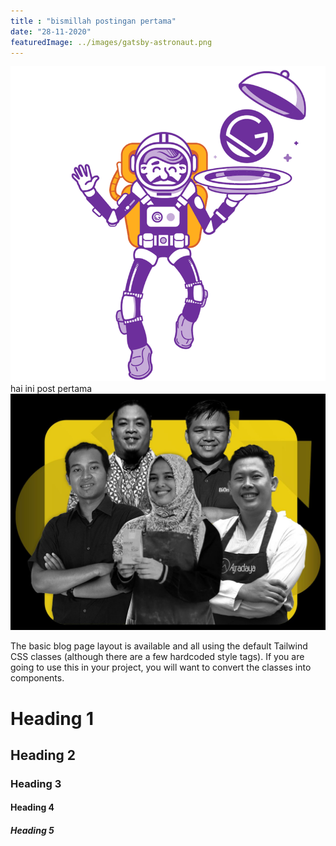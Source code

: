 ```yaml
---
title : "bismillah postingan pertama"
date: "28-11-2020"
featuredImage: ../images/gatsby-astronaut.png
---
```


![alt text](../images/gatsby-astronaut.png "Title")
hai ini post pertama
![alt text](../images/photo6170486373958658705.jpg "Title")

<p class="py-6">The basic blog page layout is available and all using the default Tailwind CSS classes (although there are a few hardcoded style tags). If you are going to use this in your project, you will want to convert the classes into components.</p>

<h1 class="py-2 font-sans">Heading 1</h1>
<h2 class="py-2 font-sans">Heading 2</h2>
<h3 class="py-2 font-sans">Heading 3</h3>
<h4 class="py-2 font-sans">Heading 4</h4>
<h5 class="py-2 font-sans">Heading 5</h5>


